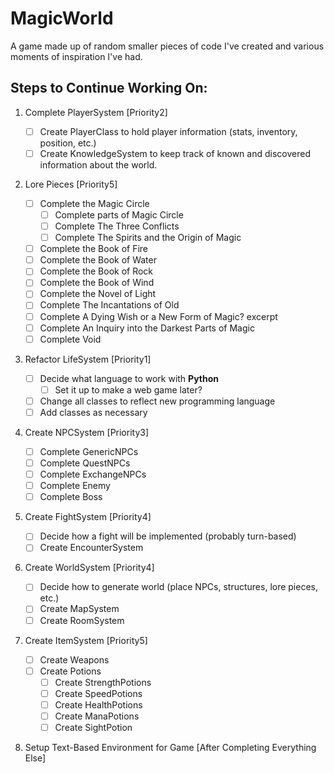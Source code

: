 # MagicWorld

A game made up of random smaller pieces of code I've created and various moments of inspiration I've had.

## Steps to Continue Working On:

1. Complete PlayerSystem [Priority2]

    - [ ] Create PlayerClass to hold player information (stats, inventory, position, etc.)
    - [ ] Create KnowledgeSystem to keep track of known and discovered information about the world.

2. Lore Pieces [Priority5]

    - [ ] Complete the Magic Circle
        - [ ] Complete parts of Magic Circle
        - [ ] Complete The Three Conflicts
        - [ ] Complete The Spirits and the Origin of Magic
    - [ ] Complete the Book of Fire
    - [ ] Complete the Book of Water
    - [ ] Complete the Book of Rock
    - [ ] Complete the Book of Wind
    - [ ] Complete the Novel of Light
    - [ ] Complete The Incantations of Old
    - [ ] Complete A Dying Wish or a New Form of Magic? excerpt
    - [ ] Complete An Inquiry into the Darkest Parts of Magic
    - [ ] Complete Void

3. Refactor LifeSystem [Priority1]

    - [ ] Decide what language to work with **Python**
        - [ ] Set it up to make a web game later?
    - [ ] Change all classes to reflect new programming language
    - [ ] Add classes as necessary

4. Create NPCSystem [Priority3]

    - [ ] Complete GenericNPCs
    - [ ] Complete QuestNPCs
    - [ ] Complete ExchangeNPCs
    - [ ] Complete Enemy
    - [ ] Complete Boss

5. Create FightSystem [Priority4]
    - [ ] Decide how a fight will be implemented (probably turn-based)
    - [ ] Create EncounterSystem

6. Create WorldSystem [Priority4]

    - [ ] Decide how to generate world (place NPCs, structures, lore pieces, etc.)
    - [ ] Create MapSystem
    - [ ] Create RoomSystem

7. Create ItemSystem [Priority5]
    
    - [ ] Create Weapons
    - [ ] Create Potions
        - [ ] Create StrengthPotions
        - [ ] Create SpeedPotions
        - [ ] Create HealthPotions
        - [ ] Create ManaPotions
        - [ ] Create SightPotion

8. Setup Text-Based Environment for Game [After Completing Everything Else]


